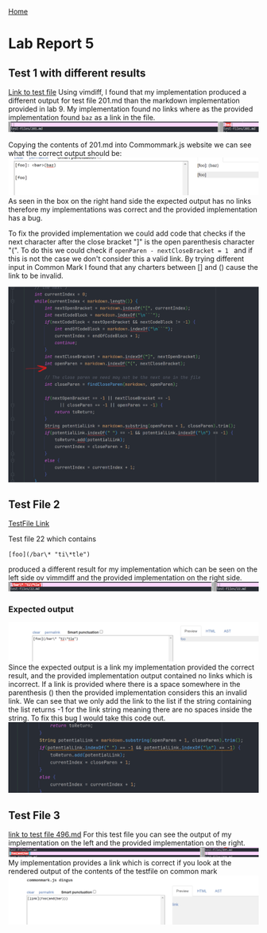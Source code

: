 [Home](https://jasonmorris1.github.io/cse15l-lab-reports/)

# Lab Report 5 

## Test  1 with different results
[Link to test file](https://github.com/nidhidhamnani/markdown-parser/blob/main/test-files/201.md)
Using vimdiff, I found that my implementation produced a different output for test file 201.md than the markdown implementation provided in lab 9. My implementation found no links where as the provided implementation found `baz` as a link in the file.
![img](/assets/images/vimdiff1.png)

Copying the contents of 201.md into Commommark.js website we can see what the correct output should be:
![img](/assets/images/commonmark1.png)
As seen in the box on the right hand side the expected output has no links therefore my implementations was correct and the provided implementation has a bug. 

To fix the provided implementation we could add code that checks if the next character after the close bracket "]" is the open parenthesis character "(". To do this we could check if `openParen - nextCloseBracket = 1 ` and if this is not the case we don't consider this a valid link. By trying different input in Common Mark I found that any charters between [] and () cause the link to be invalid.

![img](/assets/images/codefix1.png)


## Test File 2
[TestFile Link](https://github.com/nidhidhamnani/markdown-parser/blob/main/test-files/22.md)



Test file 22 which contains 
``` 
[foo](/bar\* "ti\*tle")
``` 

produced a different result for my implementation which can be seen on the left side ov vimmdiff and the provided implementation on the right side.
![img](/assets/images/vimdiff2.png)

### Expected output
![img](/assets/images//commonmark2.png)
Since the expected output is a link my implementation provided the correct result, and the provided implementation output contained no links which is incorrect. 
If a link is provided where there is a space somewhere in the parenthesis () then the provided implementation considers this an invalid link. We can see that we only add the link to the list if the string containing the list returns -1 for the link string meaning there are no spaces inside the string. To fix this bug I would take this code out. 
![img](/assets/images/codefix2.png )

## Test File 3
[link to test file 496.md](https://github.com/nidhidhamnani/markdown-parser/blob/main/test-files/496.md)
For this test file you can see the output of my implementation on the left and the provided implementation on the right.
![img](/assets/images/vimdiff3.png)
My implementation provides a link which is correct if you look at the rendered output of the contents of the testfile on common mark
![img](/assets/images/commonmark3.png)